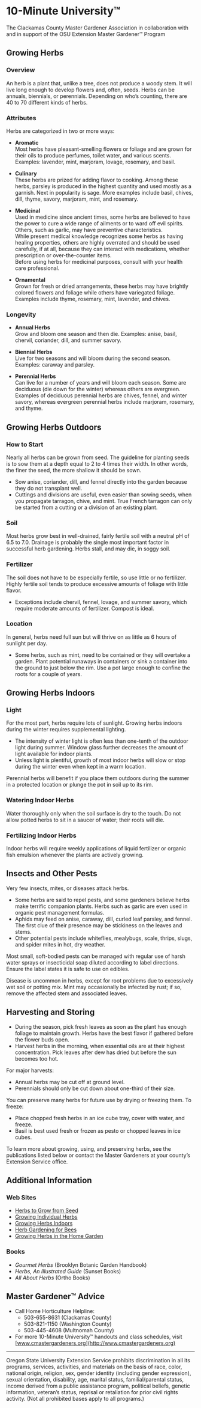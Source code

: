 # 10-Minute University™  
The Clackamas County Master Gardener Association in collaboration with and in support of the OSU Extension Master Gardener™ Program  

## Growing Herbs  

### Overview  
An herb is a plant that, unlike a tree, does not produce a woody stem. It will live long enough to develop flowers and, often, seeds. Herbs can be annuals, biennials, or perennials. Depending on who’s counting, there are 40 to 70 different kinds of herbs.  

### Attributes  
Herbs are categorized in two or more ways:  

- **Aromatic**  
  Most herbs have pleasant-smelling flowers or foliage and are grown for their oils to produce perfumes, toilet water, and various scents. Examples: lavender, mint, marjoram, lovage, rosemary, and basil.  

- **Culinary**  
  These herbs are prized for adding flavor to cooking. Among these herbs, parsley is produced in the highest quantity and used mostly as a garnish. Next in popularity is sage. More examples include basil, chives, dill, thyme, savory, marjoram, mint, and rosemary.  

- **Medicinal**  
  Used in medicine since ancient times, some herbs are believed to have the power to cure a wide range of ailments or to ward off evil spirits. Others, such as garlic, may have preventive characteristics.  
  While present medical knowledge recognizes some herbs as having healing properties, others are highly overrated and should be used carefully, if at all, because they can interact with medications, whether prescription or over-the-counter items.  
  Before using herbs for medicinal purposes, consult with your health care professional.  

- **Ornamental**  
  Grown for fresh or dried arrangements, these herbs may have brightly colored flowers and foliage while others have variegated foliage. Examples include thyme, rosemary, mint, lavender, and chives.  

### Longevity  
- **Annual Herbs**  
  Grow and bloom one season and then die. Examples: anise, basil, chervil, coriander, dill, and summer savory.  

- **Biennial Herbs**  
  Live for two seasons and will bloom during the second season. Examples: caraway and parsley.  

- **Perennial Herbs**  
  Can live for a number of years and will bloom each season. Some are deciduous (die down for the winter) whereas others are evergreen. Examples of deciduous perennial herbs are chives, fennel, and winter savory, whereas evergreen perennial herbs include marjoram, rosemary, and thyme.  

## Growing Herbs Outdoors  

### How to Start  
Nearly all herbs can be grown from seed. The guideline for planting seeds is to sow them at a depth equal to 2 to 4 times their width. In other words, the finer the seed, the more shallow it should be sown.  
- Sow anise, coriander, dill, and fennel directly into the garden because they do not transplant well.  
- Cuttings and divisions are useful, even easier than sowing seeds, when you propagate tarragon, chive, and mint. True French tarragon can only be started from a cutting or a division of an existing plant.  

### Soil  
Most herbs grow best in well-drained, fairly fertile soil with a neutral pH of 6.5 to 7.0. Drainage is probably the single most important factor in successful herb gardening. Herbs stall, and may die, in soggy soil.  

### Fertilizer  
The soil does not have to be especially fertile, so use little or no fertilizer. Highly fertile soil tends to produce excessive amounts of foliage with little flavor.  
- Exceptions include chervil, fennel, lovage, and summer savory, which require moderate amounts of fertilizer. Compost is ideal.  

### Location  
In general, herbs need full sun but will thrive on as little as 6 hours of sunlight per day.  
- Some herbs, such as mint, need to be contained or they will overtake a garden. Plant potential runaways in containers or sink a container into the ground to just below the rim. Use a pot large enough to confine the roots for a couple of years.  

## Growing Herbs Indoors  

### Light  
For the most part, herbs require lots of sunlight. Growing herbs indoors during the winter requires supplemental lighting.  
- The intensity of winter light is often less than one-tenth of the outdoor light during summer. Window glass further decreases the amount of light available for indoor plants.  
- Unless light is plentiful, growth of most indoor herbs will slow or stop during the winter even when kept in a warm location.  

Perennial herbs will benefit if you place them outdoors during the summer in a protected location or plunge the pot in soil up to its rim.  

### Watering Indoor Herbs  
Water thoroughly only when the soil surface is dry to the touch. Do not allow potted herbs to sit in a saucer of water; their roots will die.  

### Fertilizing Indoor Herbs  
Indoor herbs will require weekly applications of liquid fertilizer or organic fish emulsion whenever the plants are actively growing.  

## Insects and Other Pests  
Very few insects, mites, or diseases attack herbs.  

- Some herbs are said to repel pests, and some gardeners believe herbs make terrific companion plants. Herbs such as garlic are even used in organic pest management formulas.  
- Aphids may feed on anise, caraway, dill, curled leaf parsley, and fennel. The first clue of their presence may be stickiness on the leaves and stems.  
- Other potential pests include whiteflies, mealybugs, scale, thrips, slugs, and spider mites in hot, dry weather.  

Most small, soft-bodied pests can be managed with regular use of harsh water sprays or insecticidal soap diluted according to label directions. Ensure the label states it is safe to use on edibles.  

Disease is uncommon in herbs, except for root problems due to excessively wet soil or potting mix. Mint may occasionally be infected by rust; if so, remove the affected stem and associated leaves.  

## Harvesting and Storing  
- During the season, pick fresh leaves as soon as the plant has enough foliage to maintain growth. Herbs have the best flavor if gathered before the flower buds open.  
- Harvest herbs in the morning, when essential oils are at their highest concentration. Pick leaves after dew has dried but before the sun becomes too hot.  

For major harvests:  
- Annual herbs may be cut off at ground level.  
- Perennials should only be cut down about one-third of their size.  

You can preserve many herbs for future use by drying or freezing them. To freeze:  
- Place chopped fresh herbs in an ice cube tray, cover with water, and freeze.  
- Basil is best used fresh or frozen as pesto or chopped leaves in ice cubes.  

To learn more about growing, using, and preserving herbs, see the publications listed below or contact the Master Gardeners at your county’s Extension Service office.  

## Additional Information  

### Web Sites  
- [Herbs to Grow from Seed](http://www.backyardgardener.com/herb/)  
- [Growing Individual Herbs](http://www.pioneerthinking.com/growingherbs.html)  
- [Growing Herbs Indoors](http://www.doityourself.com/vegetables/growingherbsindoors.html)  
- [Herb Gardening for Bees](http://altnature.com/library/herb.htm)  
- [Growing Herbs in the Home Garden](http://www.wvu.edu/~agexten/hortcult/herbs/ne208hrb.htm)  

### Books  
- *Gourmet Herbs* (Brooklyn Botanic Garden Handbook)  
- *Herbs, An Illustrated Guide* (Sunset Books)  
- *All About Herbs* (Ortho Books)  

## Master Gardener™ Advice  
- Call Home Horticulture Helpline:  
  - 503-655-8631 (Clackamas County)  
  - 503-821-1150 (Washington County)  
  - 503-445-4608 (Multnomah County)  
- For more 10-Minute University™ handouts and class schedules, visit [www.cmastergardeners.org](http://www.cmastergardeners.org)  

---

Oregon State University Extension Service prohibits discrimination in all its programs, services, activities, and materials on the basis of race, color, national origin, religion, sex, gender identity (including gender expression), sexual orientation, disability, age, marital status, familial/parental status, income derived from a public assistance program, political beliefs, genetic information, veteran’s status, reprisal or retaliation for prior civil rights activity. (Not all prohibited bases apply to all programs.)